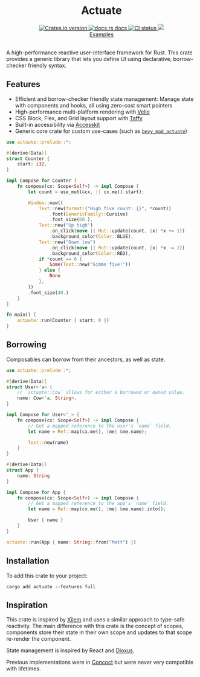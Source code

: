 <div align="center">
  <h1>Actuate</h1>
  <a href="https://crates.io/crates/actuate">
    <img src="https://img.shields.io/crates/v/actuate?style=flat-square"
    alt="Crates.io version" />
  </a>
  <a href="https://docs.rs/actuate">
    <img src="https://img.shields.io/badge/docs-latest-blue.svg?style=flat-square"
      alt="docs.rs docs" />
  </a>
   <a href="https://github.com/actuate-rs/actuate/actions">
    <img src="https://github.com/actuate-rs/actuate/actions/workflows/ci.yml/badge.svg"
      alt="CI status" />
  </a>
  <a href="https://discord.gg/AbyAdew3">
    <img src="https://img.shields.io/discord/1306713440873877576.svg?label=&logo=discord&logoColor=ffffff&color=7389D8&labelColor=6A7EC2" />
</div>

<div align="center">
 <a href="https://github.com/actuate-rs/actuate/tree/main/examples">Examples</a>
</div>

<br />

A high-performance reactive user-interface framework for Rust.
This crate provides a generic library that lets you define UI using declarative, borrow-checker friendly syntax.

## Features

- Efficient and borrow-checker friendly state management: Manage state with components and hooks, all using zero-cost smart pointers
- High-performance multi-platform rendering with [Vello](https://github.com/linebender/vello)
- CSS Block, Flex, and Grid layout support with [Taffy](https://github.com/DioxusLabs/taffy)
- Built-in accessibility via [Accesskit](https://github.com/AccessKit/accesskit)
- Generic core crate for custom use-cases (such as [`bevy_mod_actuate`](https://github.com/actuate-rs/bevy_mod_actuate))

```rust
use actuate::prelude::*;

#[derive(Data)]
struct Counter {
    start: i32,
}

impl Compose for Counter {
    fn compose(cx: Scope<Self>) -> impl Compose {
        let count = use_mut(&cx, || cx.me().start);

        Window::new((
            Text::new(format!("High five count: {}", *count))
                .font(GenericFamily::Cursive)
                .font_size(60.),
            Text::new("Up high")
                .on_click(move || Mut::update(count, |x| *x += 1))
                .background_color(Color::BLUE),
            Text::new("Down low")
                .on_click(move || Mut::update(count, |x| *x -= 1))
                .background_color(Color::RED),
            if *count == 0 {
                Some(Text::new("Gimme five!"))
            } else {
                None
            },
        ))
        .font_size(40.)
    }
}

fn main() {
    actuate::run(Counter { start: 0 })
}
```

## Borrowing
Composables can borrow from their ancestors, as well as state.
```rs
use actuate::prelude::*;

#[derive(Data)]
struct User<'a> {
    // `actuate::Cow` allows for either a borrowed or owned value.
    name: Cow<'a, String>,
}

impl Compose for User<'_> {
    fn compose(cx: Scope<Self>) -> impl Compose {
        // Get a mapped reference to the user's `name` field.
        let name = Ref::map(cx.me(), |me| &me.name);

        Text::new(name)
    }
}

#[derive(Data)]
struct App {
    name: String
}

impl Compose for App {
    fn compose(cx: Scope<Self>) -> impl Compose {
        // Get a mapped reference to the app's `name` field.
        let name = Ref::map(cx.me(), |me| &me.name).into();

        User { name }
    }
}

actuate::run(App { name: String::from("Matt") })
```

## Installation
To add this crate to your project:
```
cargo add actuate --features full
```

## Inspiration
This crate is inspired by [Xilem](https://github.com/linebender/xilem) and uses a similar approach to type-safe reactivity. The main difference with this crate is the concept of scopes, components store their state in their own scope and updates to that scope re-render the component.

State management is inspired by React and [Dioxus](https://github.com/DioxusLabs/dioxus).

Previous implementations were in [Concoct](https://github.com/concoct-rs/concoct) but were never very compatible with lifetimes.
